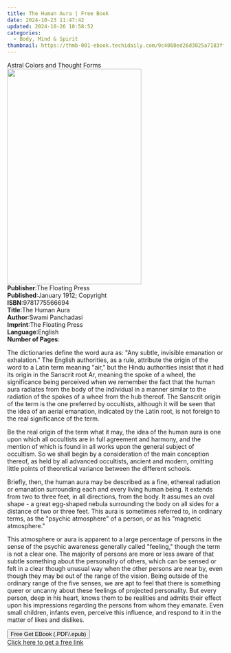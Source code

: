 ```yaml
---
title: The Human Aura | Free Book
date: 2024-10-23 11:47:42
updated: 2024-10-26 10:58:52
categories:
  - Body, Mind & Spirit
thumbnail: https://thmb-001-ebook.techidaily.com/9c4060ed26d3025a7183fffa69941879bea279889c15476f234d8aade3c586b8.jpg
---
```

<main id="book-container">
  <div class="flex flex-col">
    <div class="book-brief flex-1 py-6 px-4 sm:p-6 md:py-10 md:px-8">
      <!-- brief-->
      <div class="book-brief-main">Astral Colors and Thought Forms</div>
    </div>
    <div
      class="book-meta-info flex-1 grid gap-4 col-start-1 col-end-3 row-start-1 sm:mb-6 sm:grid-cols-4 lg:gap-6 lg:col-start-2 lg:row-end-6 lg:row-span-6 lg:mb-0"
    >
      <div
        class="book-meta-info-left place-content-center mt-4 p-4 text-sm leading-6 col-start-2 col-span-2 dark:text-slate-400"
      >
        <img
          class="w-full h-500 object-cover rounded-lg sm:h-255 sm:col-span-2 lg:col-span-full"
          src="https://img-001-ebook.techidaily.com/524c73816be694b6560f801ab250f48f563009e3e327c9880f6b5f1a5625b4a6.jpg"
          alt=""
          width="312"
          height="500"
        />
      </div>
      <div
        class="book-meta-info-right mt-2 col-start-1 row-start-2 col-span-3 self-center"
      >
        <!-- meta data  -->
        <div class="flex flex-col px-4 md:px-8">
          <div class="flex-1">
            <strong>Publisher</strong>:<span class="px-2"
              >The Floating Press</span
            >
          </div>
          <div class="flex-1">
            <strong>Published</strong>:<span class="px-2"
              >January 1912; Copyright</span
            >
          </div>
          <div class="flex-1">
            <strong>ISBN</strong>:<span class="px-2">9781775566694</span>
          </div>
          <div class="flex-1">
            <strong>Title</strong>:<span class="px-2">The Human Aura</span>
          </div>
          <div class="flex-1">
            <strong>Author</strong>:<span class="px-2">Swami Panchadasi</span>
          </div>
          <div class="flex-1">
            <strong>Imprint</strong>:<span class="px-2"
              >The Floating Press</span
            >
          </div>
          <div class="flex-1">
            <strong>Language</strong>:<span class="px-2">English</span>
          </div>
          <div class="flex-1">
            <strong>Number of Pages</strong>:<span class="px-2"></span>
          </div>
        </div>
      </div>
    </div>
    <div class="book-description flex-1 py-6 px-4 sm:p-6 md:py-10 md:px-8">
      <div class="book-description-main">
        <div accordion-content="" id="description">
          <p>
            The dictionaries define the word aura as: "Any subtle, invisible
            emanation or exhalation." The English authorities, as a rule,
            attribute the origin of the word to a Latin term meaning "air," but
            the Hindu authorities insist that it had its origin in the Sanscrit
            root Ar, meaning the spoke of a wheel, the significance being
            perceived when we remember the fact that the human aura radiates
            from the body of the individual in a manner similar to the radiation
            of the spokes of a wheel from the hub thereof. The Sanscrit origin
            of the term is the one preferred by occultists, although it will be
            seen that the idea of an aerial emanation, indicated by the Latin
            root, is not foreign to the real significance of the term.
          </p>
          <p>
            Be the real origin of the term what it may, the idea of the human
            aura is one upon which all occultists are in full agreement and
            harmony, and the mention of which is found in all works upon the
            general subject of occultism. So we shall begin by a consideration
            of the main conception thereof, as held by all advanced occultists,
            ancient and modern, omitting little points of theoretical variance
            between the different schools.
          </p>
          <p>
            Briefly, then, the human aura may be described as a fine, ethereal
            radiation or emanation surrounding each and every living human
            being. It extends from two to three feet, in all directions, from
            the body. It assumes an oval shape - a great egg-shaped nebula
            surrounding the body on all sides for a distance of two or three
            feet. This aura is sometimes referred to, in ordinary terms, as the
            "psychic atmosphere" of a person, or as his "magnetic atmosphere."
          </p>
          <p>
            This atmosphere or aura is apparent to a large percentage of persons
            in the sense of the psychic awareness generally called "feeling,"
            though the term is not a clear one. The majority of persons are more
            or less aware of that subtle something about the personality of
            others, which can be sensed or felt in a clear though unusual way
            when the other persons are near by, even though they may be out of
            the range of the vision. Being outside of the ordinary range of the
            five senses, we are apt to feel that there is something queer or
            uncanny about these feelings of projected personality. But every
            person, deep in his heart, knows them to be realities and admits
            their effect upon his impressions regarding the persons from whom
            they emanate. Even small children, infants even, perceive this
            influence, and respond to it in the matter of likes and dislikes.
          </p>
        </div>
        <div class="accordion-fader"></div>
      </div>
    </div>
    <div class="book-excerpts flex-1 py-6 px-4 sm:p-6 md:py-10 md:px-8"></div>
    <div
      class="book-about-author flex-1 py-6 px-4 sm:p-6 md:py-10 md:px-8"
    ></div>
    <div class="book-free-get flex-1 py-6 px-4 sm:p-6 md:py-10 md:px-8">
      <button
        id="btn-free-get"
        class="bg-blue-500 hover:bg-blue-700 text-white font-bold py-2 px-4 rounded"
      >
        Free Get EBook (.PDF/.epub)
      </button>
      <div id="countdown-display" class="px-2 text-lg mt-2"></div>
      <a
        id="free-link"
        class="hidden bg-blue-500 hover:bg-blue-700 text-white font-bold py-2 px-4 rounded"
        href="https://www.ebooks.com/en-us/book/419224/the-human-aura/swami-panchadasi/"
        target="_blank"
        >Click here to get a free link</a
      >
    </div>
    <script>
      let countdownTime = 0;
      let countdownInterval = null;
      document
        .getElementById('btn-free-get')
        .addEventListener('click', startCountdown);
      function startCountdown() {
        countdownTime = new Date().getTime() + 60000 * 3;
        countdownInterval = setInterval(updateCountdown, 1000);
        document.getElementById('btn-free-get').disabled = true;
        document
          .getElementById('btn-free-get')
          .classList.add('bg-gray-500', 'cursor-not-allowed');
      }
      function updateCountdown() {
        let currentTime = new Date().getTime();
        let timeLeft = countdownTime - currentTime;
        let secondsLeft = Math.floor(timeLeft / 1000);
        document.getElementById('countdown-display').innerHTML =
          `Remaining time: ${secondsLeft} seconds.`;
        if (secondsLeft <= 0) {
          clearInterval(countdownInterval);
          document.getElementById('btn-free-get').classList.add('hidden');
          document.getElementById('free-link').classList.remove('hidden');
          document.getElementById('countdown-display').innerHTML = '';
        }
      }
    </script>
  </div>
</main>
